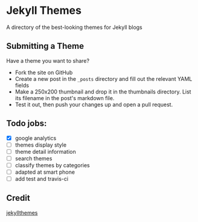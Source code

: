 # Jekyll Themes

A directory of the best-looking themes for Jekyll blogs

## Submitting a Theme

Have a theme you want to share?

* Fork the site on GitHub
* Create a new post in the `_posts` directory and fill out the relevant YAML fields
* Make a 250x200 thumbnail and drop it in the thumbnails directory. List its filename in the post's markdown file.
* Test it out, then push your changes up and open a pull request.

## Todo jobs:

- [x] google analytics
- [ ] themes display style
- [ ] theme detail information
- [ ] search themes
- [ ] classify themes by categories
- [ ] adapted at smart phone
- [ ] add test and travis-ci

## Credit

[jekyllthemes](https://github.com/mattvh/jekyllthemes)
